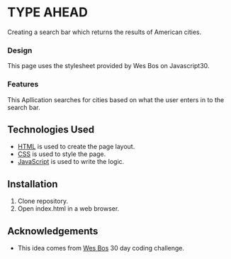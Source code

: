 # TYPE AHEAD

Creating a search bar which returns the results of American cities.

### Design 

This page uses the stylesheet provided by Wes Bos on Javascript30.

### Features

This Apllication searches for cities based on what the user enters in to the search bar. 

## Technologies Used

* [HTML](https://www.w3schools.com/html/) is used to create the page layout. 
* [CSS](https://www.w3schools.com/css/) is used to style the page. 
* [JavaScript](https://www.w3schools.com/js/) is used to write the logic.  

## Installation 

1. Clone repository.
2. Open index.html in a web browser.

## Acknowledgements

* This idea comes from [Wes Bos](https://javascript30.com/) 30 day coding challenge.

